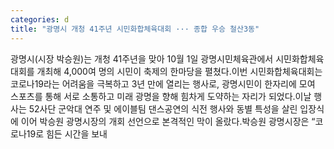 ```yaml
---
categories: d
title: "광명시 개청 41주년 시민화합체육대회 ··· 종합 우승 철산3동"
---
```

광명시(시장 박승원)는 개청 41주년을 맞아 10월 1일 광명시민체육관에서 시민화합체육대회를 개최해 4,000여 명의 시민이 축제의 한마당을 펼쳤다.이번 시민화합체육대회는 코로나19라는 어려움을 극복하고 3년 만에 열리는 행사로, 광명시민이 한자리에 모여 스포츠를 통해 서로 소통하고 미래 광명을 향해 힘차게 도약하는 자리가 되었다.이날 행사는 52사단 군악대 연주 및 에이블팀 댄스공연의 식전 행사와 동별 특성을 살린 입장식에 이어 박승원 광명시장의 개회 선언으로 본격적인 막이 올랐다.박승원 광명시장은 “코로나19로 힘든 시간을 보내